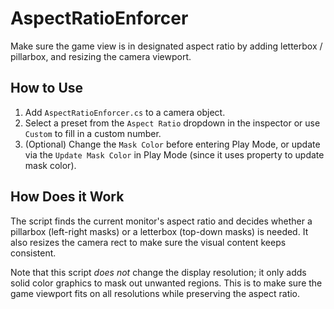 # AspectRatioEnforcer
Make sure the game view is in designated aspect ratio by adding letterbox / pillarbox, and resizing the camera viewport.
## How to Use
1. Add `AspectRatioEnforcer.cs` to a camera object.
2. Select a preset from the `Aspect Ratio` dropdown in the inspector or use `Custom` to fill in a custom number.
3. (Optional) Change the `Mask Color` before entering Play Mode, or update via the `Update Mask Color` in Play Mode (since it uses property to update mask color).
## How Does it Work
The script finds the current monitor's aspect ratio and decides whether a pillarbox (left-right masks) or a letterbox (top-down masks) is needed. It also resizes the camera rect to make sure the visual content keeps consistent. 

Note that this script *does not* change the display resolution; it only adds solid color graphics to mask out unwanted regions. This is to make sure the game viewport fits on all resolutions while preserving the aspect ratio.
